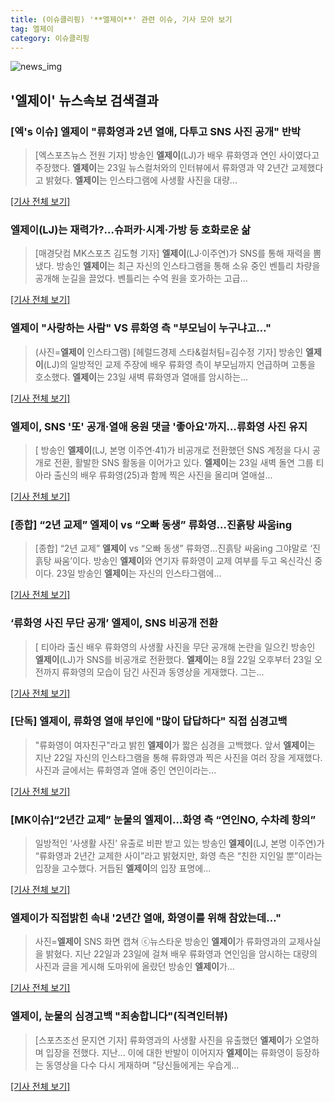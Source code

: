 ```yaml
---
title: (이슈클리핑) '**엘제이**' 관련 이슈, 기사 모아 보기
tag: 엘제이
category: 이슈클리핑
---
```

![news_img](https://user-images.githubusercontent.com/42597476/44507050-1206f400-a6e4-11e8-8d98-7ffbfebb353f.png)

## **'**엘제이**'** 뉴스속보 검색결과
### [엑's 이슈] **엘제이** "류화영과 2년 열애, 다투고 SNS 사진 공개" 반박

>[엑스포츠뉴스 전원 기자] 방송인 **엘제이**(LJ)가 배우 류화영과 연인 사이였다고 주장했다. **엘제이**는 23일 뉴스컬처와의 인터뷰에서 류화영과 약 2년간 교제했다고 밝혔다. **엘제이**는 인스타그램에 사생활 사진을 대량...

[[기사 전체 보기]](http://www.xportsnews.com/?ac=article_view&entry_id=1011289)

### **엘제이**(LJ)는 재력가?…슈퍼카·시계·가방 등 호화로운 삶

>[매경닷컴 MK스포츠 김도형 기자] **엘제이**(LJ·이주연)가 SNS를 통해 재력을 뽐냈다. 방송인 **엘제이**는 최근 자신의 인스타그램을 통해 소유 중인 벤틀리 차량을 공개해 눈길을 끌었다. 벤틀리는 수억 원을 호가하는 고급...

[[기사 전체 보기]](http://sports.mk.co.kr/view.php?year=2018&no=530047)

### **엘제이** "사랑하는 사람" VS 류화영 측 "부모님이 누구냐고…"

>(사진=**엘제이** 인스타그램) [헤럴드경제 스타&컬처팀=김수정 기자] 방송인 **엘제이**(LJ)의 일방적인 교제 주장에 배우 류화영 측이 부모님까지 언급하며 고통을 호소했다. **엘제이**는 23일 새벽 류화영과 열애를 암시하는...

[[기사 전체 보기]](http://biz.heraldcorp.com/culture/view.php?ud=201808230840117586339_1)

### **엘제이**, SNS '또' 공개·열애 응원 댓글 '좋아요'까지…류화영 사진 유지

>[ 방송인 **엘제이**(LJ, 본명 이주연·41)가 비공개로 전환했던 SNS 계정을 다시 공개로 전환, 활발한 SNS 활동을 이어가고 있다. **엘제이**는 23일 새벽 돌연 그룹 티아라 출신의 배우 류화영(25)과 함께 찍은 사진을 올리며 열애설...

[[기사 전체 보기]](http://www.mydaily.co.kr/new_yk/html/read.php?newsid=201808231210545268&ext=na)

### [종합] “2년 교제” **엘제이** vs “오빠 동생” 류화영…진흙탕 싸움ing

>[종합] “2년 교제” **엘제이** vs “오빠 동생” 류화영…진흙탕 싸움ing 그야말로 ‘진흙탕 싸움’이다. 방송인 **엘제이**와 연기자 류화영이 교제 여부를 두고 옥신각신 중이다. 23일 방송인 **엘제이**는 자신의 인스타그램에...

[[기사 전체 보기]](http://sports.donga.com/3/all/20180823/91644490/2)

### ‘류화영 사진 무단 공개’ **엘제이**, SNS 비공개 전환

>[ 티아라 출신 배우 류화영의 사생활 사진을 무단 공개해 논란을 일으킨 방송인 **엘제이**(LJ)가 SNS를 비공개로 전환했다. **엘제이**는 8월 22일 오후부터 23일 오전까지 류화영의 모습이 담긴 사진과 동영상을 게재했다. 그는...

[[기사 전체 보기]](http://www.newsen.com/news_view.php?uid=201808231058374110)

### [단독] **엘제이**, 류화영 열애 부인에 "많이 답답하다" 직접 심경고백

>"류화영이 여자친구"라고 밝힌 **엘제이**가 짧은 심경을 고백했다. 앞서 **엘제이**는 지난 22일 자신의 인스타그램을 통해 류화영과 찍은 사진을 여러 장을 게재했다. 사진과 글에서는 류화영과 열애 중인 연인이라는...

[[기사 전체 보기]](http://www.osen.co.kr/article/G1110973538)

### [MK이슈]“2년간 교제” 눈물의 **엘제이**…화영 측 “연인NO, 수차례 항의”

>일방적인 ‘사생활 사진’ 유출로 비판 받고 있는 방송인 **엘제이**(LJ, 본명 이주연)가 “류화영과 2년간 교제한 사이”라고 밝혔지만, 화영 측은 “친한 지인일 뿐”이라는 입장을 고수했다. 거듭된 **엘제이**의 입장 표명에...

[[기사 전체 보기]](http://star.mk.co.kr/new/view.php?mc=ST&year=2018&no=530178)

### **엘제이**가 직접밝힌 속내 '2년간 열애, 화영이를 위해 참았는데…"

>사진=**엘제이** SNS 화면 캡쳐 ⓒ뉴스타운 방송인 **엘제이**가 류화영과의 교제사실을 밝혔다. 지난 22일과 23일에 걸쳐 배우 류화영과 연인임을 암시하는 대량의 사진과 글을 게시해 도마위에 올랐던 방송인 **엘제이**가...

[[기사 전체 보기]](http://www.newstown.co.kr/news/articleView.html?idxno=337666)

### **엘제이**, 눈물의 심경고백 "죄송합니다"(직격인터뷰)

>[스포츠조선 문지연 기자] 류화영과의 사생활 사진을 유출했던 **엘제이**가 오열하며 입장을 전했다. 지난... 이에 대한 반발이 이어지자 **엘제이**는 류화영이 등장하는 동영상을 다수 다시 게재하며 "당신들에게는 우습게...

[[기사 전체 보기]](http://sports.chosun.com/news/ntype.htm?id=201808240100214540016283&servicedate=20180823)


